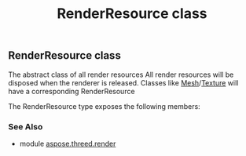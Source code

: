 ﻿---
title: RenderResource class
second_title: Aspose.3D for Python via .NET API References
description: 
type: docs
weight: 250
url: /python-net/aspose.threed.render/renderresource/
is_root: false
---

## RenderResource class

The abstract class of all render resources
All render resources will be disposed when the renderer is released.
Classes like [Mesh](/3d/python-net/aspose.threed.entities/mesh)/[Texture](/3d/python-net/aspose.threed.shading/texture) will have a corresponding RenderResource



The RenderResource type exposes the following members:

### See Also

* module [aspose.threed.render](../)
